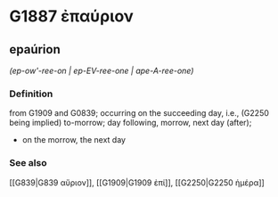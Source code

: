 # G1887 ἐπαύριον

## epaúrion

_(ep-ow'-ree-on | ep-EV-ree-one | ape-A-ree-one)_

### Definition

from G1909 and G0839; occurring on the succeeding day, i.e., (G2250 being implied) to-morrow; day following, morrow, next day (after); 

- on the morrow, the next day

### See also

[[G839|G839 αὔριον]], [[G1909|G1909 ἐπί]], [[G2250|G2250 ἡμέρα]]
